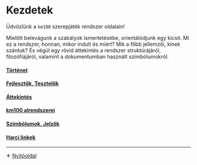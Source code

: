 # Kezdetek

Üdvözlünk a `km100` szerepjáték rendszer oldalain!

Mielőtt belevágunk a szabályok ismertetésébe, orientálódjunk egy kicsit. Mi ez a rendszer, honnan, mikor indult és miért? Mik a főbb jellemzői, kinek szántuk? És végül egy rövid áttekintés a rendszer struktúrájáról, filozófiájáról, valamint a dokumentumban használt szimbólumokról.

#### [Történet](001_tortenet.md)

#### [Fejlesztők, Tesztelők](002_fejlesztok.md)

#### [Áttekintés](003_attekintes.md)

#### [km100 alrendszerei](004_alrendszerek.md)

#### [Szimbólumok, Jelzők](005_szimbolumok_jelzok.md)

#### [Harci linkek](006_harci_linkek.md)

---

⚜️ [Nyitóoldal](start.md)
